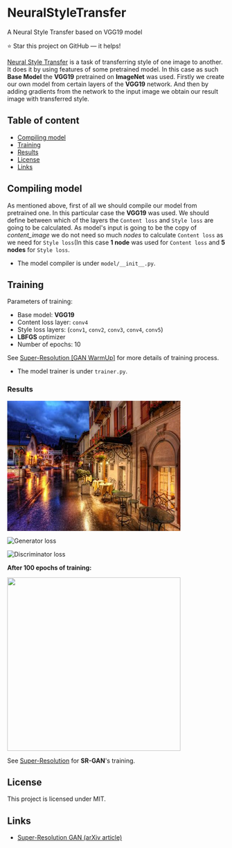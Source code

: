 NeuralStyleTransfer
======================
A Neural Style Transfer based on VGG19 model

:star: Star this project on GitHub — it helps!

[Neural Style Transfer](https://arxiv.org/abs/1609.04802) is a task of transferring style
of one image to another. It does it by using features of some pretrained model. In this
case as such **Base Model** the **VGG19** pretrained on **ImageNet** was used. 
Firstly we create our own model from certain layers of the **VGG19** network.
And then by adding gradients from the network to the input image we obtain our result image
with transferred style.


## Table of content

- [Compiling model](#compile)
- [Training](#train)
- [Results](#res)
- [License](#license)
- [Links](#links)

## Compiling model

As mentioned above, first of all we should compile our model from pretrained one.
In this particular case the **VGG19** was used. We should define between which of
the layers the `Content loss` and `Style loss` are going to be calculated.
As model's input is going to be the copy of *content_image* we do not need so much
*nodes* to calculate `Content loss` as we need for `Style loss`(In this case **1 node**
was used for `Content loss` and **5 nodes** for `Style loss`.
* The model compiler is under `model/__init__.py`.

## Training

Parameters of training:
- Base model: **VGG19**
- Content loss layer: `conv4`
- Style loss layers: (`conv1`, `conv2`, `conv3`, `conv4`, `conv5`)
- **LBFGS** optimizer
- Number of epochs: 10

See [Super-Resolution [GAN WarmUp]](https://github.com/akanametov/NeuralStyleTransfer/blob/main/demo/demo.ipynb) for more details of training process.
* The model trainer is under `trainer.py`.
### Results

<a>
    <img src="images/content.jpg" align="center" height="300px" width="400px"/>
</a>

![Generator loss](images/g_loss.png)

![Discriminator loss](images/d_loss.png)

**After 100 epochs of training:**

<a>
    <img src="images/train.png" align="center" height="400px" width="400px"/>
</a>


See [Super-Resolution](https://github.com/akanametov/SuperResolution/blob/main/demo/SuperResolution.ipynb) for **SR-GAN**'s training.

## License

This project is licensed under MIT.

## Links

* [Super-Resolution GAN (arXiv article)](https://arxiv.org/abs/1609.04802)

